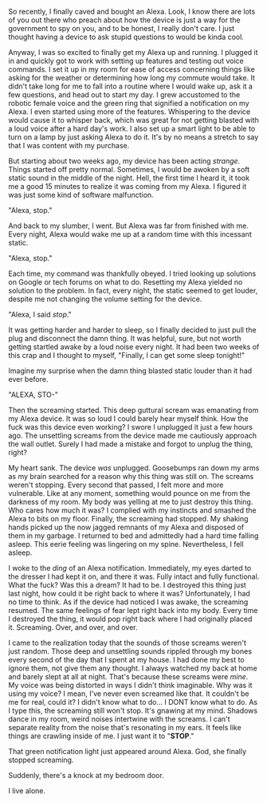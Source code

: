 So recently, I finally caved and bought an Alexa. Look, I know there are lots of you out there who preach about how the device is just a way for the government to spy on you, and to be honest, I really don't care. I just thought having a device to ask stupid questions to would be kinda cool. 

Anyway, I was so excited to finally get my Alexa up and running. I plugged it in and quickly got to work with setting up features and testing out voice commands. I set it up in my room for ease of access concerning things like asking for the weather or determining how long my commute would take. It didn't take long for me to fall into a routine where I would wake up, ask it a few questions, and head out to start my day. I grew accustomed to the robotic female voice and the green ring that signified a notification on my Alexa. I even started using more of the features. Whispering to the device would cause it to whisper back, which was great for not getting blasted with a loud voice after a hard day's work. I also set up a smart light to be able to turn on a lamp by just asking Alexa to do it. It's by no means a stretch to say that I was content with my purchase. 

But starting about two weeks ago, my device has been acting *strange*. Things started off pretty normal. Sometimes, I would be awoken by a soft static sound  in the middle of the night. Hell, the first time I heard it, it took me a good 15 minutes to realize it was coming from my Alexa. I figured it was just some kind of software malfunction.

"Alexa, stop."

And back to my slumber, I went. But Alexa was far from finished with me. Every night, Alexa would wake me up at a random time with this incessant static.

"Alexa, stop." 

Each time, my command was thankfully obeyed. I tried looking up solutions on Google or tech forums on what to do. Resetting my Alexa yielded no solution to the problem. In fact, every night, the static seemed to get louder, despite me not changing the volume setting for the device. 

"Alexa, I said *stop*."

It was getting harder and harder to sleep, so I finally decided to just pull the plug and disconnect the damn thing. It was helpful, sure, but not worth getting startled awake by a loud noise every night. It had been two weeks of this crap and I thought to myself, "Finally, I can get some sleep tonight!" 

Imagine my surprise when the damn thing blasted static louder than it had ever before.

"ALEXA, STO-" 

Then the screaming started. This deep guttural scream was emanating from my Alexa device. It was so loud I could barely hear myself think. How the fuck was this device even working? I swore I unplugged it just a few hours ago. The unsettling screams from the device made me cautiously approach the wall outlet. Surely I had made a mistake and forgot to unplug the thing, right? 

My heart sank. The device *was* unplugged. Goosebumps ran down my arms as my brain searched for a reason why this thing was still on. The screams weren't stopping. Every second that passed, I felt more and more vulnerable. Like at any moment, something would pounce on me from the darkness of my room. My body was yelling at me to just destroy this thing. Who cares how much it was? I complied with my instincts and smashed the Alexa to bits on my floor. Finally, the screaming had stopped. My shaking hands picked up the now jagged remnants of my Alexa and disposed of them in my garbage. I returned to bed and admittedly had a hard time falling asleep. This eerie feeling was lingering on my spine. Nevertheless, I fell asleep. 

I woke to the *ding* of an Alexa notification. Immediately, my eyes darted to the dresser I had kept it on, and there it was. Fully intact and fully functional. What the fuck? Was this a dream? It had to be. I destroyed this thing just last night, how could it be right back to where it was? Unfortunately, I had no time to think. As if the device had noticed I was awake, the screaming resumed. The same feelings of fear lept right back into my body. Every time I destroyed the thing, it would pop right back where I had originally placed it. Screaming. Over, and over, and over. 

I came to the realization today that the sounds of those screams weren't just random. Those deep and unsettling sounds rippled through my bones every second of the day that I spent at my house. I had done my best to ignore them, not give them any thought. I always watched my back at home and barely slept at all at night. That's because these screams were *mine*. My voice was being distorted in ways I didn't think imaginable. Why was it using my voice? I mean, I've never even screamed like that. It couldn't be me for real, could it?  I didn't know what to do... I DONT know what to do. As I type this, the screaming still won't stop. It's gnawing at my mind.  Shadows dance in my room, weird noises intertwine with the screams. I can't separate reality from the noise that's resonating in my ears. It feels like things are crawling inside of me. I just want it to "**STOP**."

That green notification light just appeared around Alexa. God, she finally stopped screaming. 

Suddenly, there's a knock at my bedroom door.

I live alone.